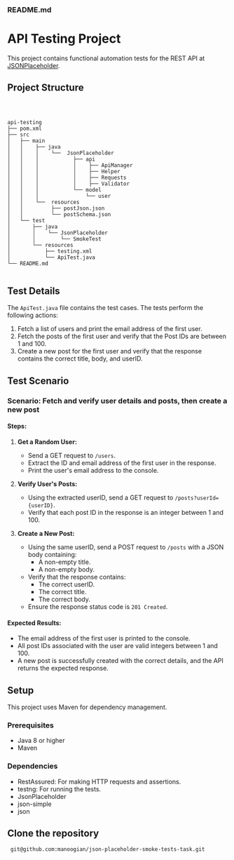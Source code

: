 
### README.md


# API Testing Project

This project contains functional automation tests for the REST API at [JSONPlaceholder](https://jsonplaceholder.typicode.com/).

## Project Structure

```



api-testing
├── pom.xml
├── src
│   ├── main
│   │    ├── java
│   │    │    └──  JsonPlaceholder
│   │    │           ├── api
│   │    │           │    ├── ApiManager
│   │    │           │    ├── Helper
│   │    │           │    ├── Requests
│   │    │           │    ├── Validator
│   │    │           └── model
│   │    │               └── user
│   │    └──  resources
│   │         ├── postJson.json
│   │         └── postSchema.json
│   └── test
│       ├── java
│       │    └── JsonPlaceholder
│       │        └── SmokeTest
│       └── resources
│           ├── testing.xml
│           └── ApiTest.java
└── README.md


```



## Test Details

The `ApiTest.java` file contains the test cases. The tests perform the following actions:

1. Fetch a list of users and print the email address of the first user.
2. Fetch the posts of the first user and verify that the Post IDs are between 1 and 100.
3. Create a new post for the first user and verify that the response contains the correct title, body, and userID.

## Test Scenario

### Scenario: Fetch and verify user details and posts, then create a new post

#### Steps:

1. **Get a Random User:**
   - Send a GET request to `/users`.
   - Extract the ID and email address of the first user in the response.
   - Print the user's email address to the console.

2. **Verify User's Posts:**
   - Using the extracted userID, send a GET request to `/posts?userId={userID}`.
   - Verify that each post ID in the response is an integer between 1 and 100.

3. **Create a New Post:**
   - Using the same userID, send a POST request to `/posts` with a JSON body containing:
      - A non-empty title.
      - A non-empty body.
   - Verify that the response contains:
      - The correct userID.
      - The correct title.
      - The correct body.
   - Ensure the response status code is `201 Created`.

#### Expected Results:
- The email address of the first user is printed to the console.
- All post IDs associated with the user are valid integers between 1 and 100.
- A new post is successfully created with the correct details, and the API returns the expected response.

## Setup

This project uses Maven for dependency management.

### Prerequisites

- Java 8 or higher
- Maven

### Dependencies

- RestAssured: For making HTTP requests and assertions.
- testng: For running the tests.
- JsonPlaceholder
- json-simple
- json
## Clone the repository

   ```sh
    git@github.com:manoogian/json-placeholder-smoke-tests-task.git